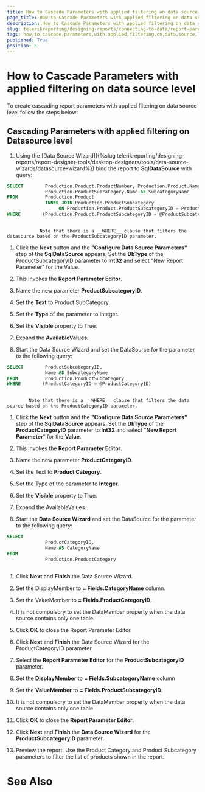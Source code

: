 ```yaml
---
title: How to Cascade Parameters with applied filtering on data source level
page_title: How to Cascade Parameters with applied filtering on data source level | for Telerik Reporting Documentation
description: How to Cascade Parameters with applied filtering on data source level
slug: telerikreporting/designing-reports/connecting-to-data/report-parameters/how-to-cascade-parameters-with-applied-filtering-on-data-source-level
tags: how,to,cascade,parameters,with,applied,filtering,on,data,source,level
published: True
position: 6
---
```


# How to Cascade Parameters with applied filtering on data source level



To create cascading report parameters with applied filtering on data source level follow the steps below:
   	

## Cascading Parameters with applied filtering on Datasource level

1. Using the [Data Source Wizard]({%slug telerikreporting/designing-reports/report-designer-tools/desktop-designers/tools/data-source-wizards/datasource-wizard%}) bind the report to __SqlDataSource__ with query:
		        

	
````SQL
SELECT        Production.Product.ProductNumber, Production.Product.Name AS ProductName, 
              Production.ProductSubcategory.Name AS SubcategoryName
FROM          Production.Product 
              INNER JOIN Production.ProductSubcategory 
                   ON Production.Product.ProductSubcategoryID = Production.ProductSubcategory.ProductSubcategoryID
WHERE        (Production.Product.ProductSubcategoryID = @ProductSubcategoryID)
				
````

				Note that there is a __WHERE__ clause that filters the datasource based on the ProductSubcategoryID parameter.
			

1. Click the __Next__ button and the 
			__"Configure Data Source Parameters"__			step of the __SqlDataSource__ appears. Set the 
			__DbType__ of the ProductSubcategoryID
			parameter to __Int32__ and select "New Report Parameter" for the Value.

1. This invokes the __Report Parameter Editor__.

1. Name the new parameter __ProductSubcategoryID__.

1. Set the __Text__ to Product SubCategory.

1. Set the __Type__ of the parameter to Integer.

1. Set the __Visible__ property to True.

1. Expand the __AvailableValues__.

1. Start the Data Source Wizard and set the DataSource for the parameter to the following query: 
		        

	
````SQL
SELECT        ProductSubcategoryID, 
              Name AS SubcategoryName
FROM          Production.ProductSubcategory
WHERE        (ProductCategoryID = @ProductCategoryID)
				
````

			Note that there is a __WHERE__ clause that filters the data source based on the ProductCategoryID parameter.
			

1. Click the __Next__ button and the 
			__"Configure Data Source Parameters"__ step of 
			the __SqlDataSource__ appears. Set the 
			__DbType__ of the __ProductCategoryID__ 
			parameter to __Int32__ and select "__New Report 
			Parameter__" for the __Value__.

1. This invokes the __Report Parameter Editor__. 

1. Name the new parameter __ProductCategoryID__.

1. Set the Text to __Product Category__.

1. Set the Type of the parameter to __Integer__.

1. Set the __Visible__ property to True.

1. Expand the AvailableValues.

1. Start the __Data Source Wizard__ and set the DataSource for 
			the parameter to the following query:
		        

	
````SQL
SELECT
              ProductCategoryID,
              Name AS CategoryName
FROM
              Production.ProductCategory
				
````



1. Click __Next__ and __Finish__ the Data Source Wizard.

1. Set the DisplayMember to __= Fields.CategoryName__ column.

1. Set the ValueMember to __= Fields.ProductCategoryID__.

1. It is not compulsory to set the DataMember property when the data source contains only one table.

1. Click __OK__ to close the Report Parameter Editor.

1. Click __Next__ and __Finish__ the Data Source Wizard for the ProductCategoryID parameter.

1. Select the __Report Parameter Editor__ 
			for the __ProductSubcategoryID__ parameter.

1. Set the __DisplayMember__ to __= Fields.SubcategoryName__ column

1. Set the __ValueMember__ to __= Fields.ProductSubcategoryID__.

1. It is not compulsory to set the DataMember property when the data source contains only one table.

1. Click __OK__ to close the __Report Parameter Editor__.

1. Click __Next__ and __Finish__ the __Data Source Wizard__ for the __ProductSubcategoryID__ parameter.

1. Preview the report. Use the Product Category and Product Subcategory parameters to filter the list of products shown in the report.

# See Also

